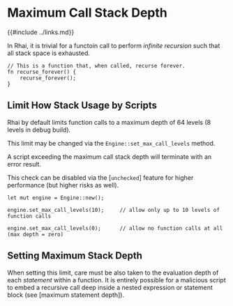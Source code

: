 Maximum Call Stack Depth
=======================

{{#include ../links.md}}


In Rhai, it is trivial for a functoin call to perform _infinite recursion_ such that all stack space
is exhausted.

```rust,no_run
// This is a function that, when called, recurse forever.
fn recurse_forever() {
    recurse_forever();
}
```


Limit How Stack Usage by Scripts
-------------------------------

Rhai by default limits function calls to a maximum depth of 64 levels (8 levels in debug build).

This limit may be changed via the `Engine::set_max_call_levels` method.

A script exceeding the maximum call stack depth will terminate with an error result.

This check can be disabled via the [`unchecked`] feature for higher performance (but higher risks as well).

```rust,no_run
let mut engine = Engine::new();

engine.set_max_call_levels(10);     // allow only up to 10 levels of function calls

engine.set_max_call_levels(0);      // allow no function calls at all (max depth = zero)
```


Setting Maximum Stack Depth
--------------------------

When setting this limit, care must be also taken to the evaluation depth of each _statement_
within a function. It is entirely possible for a malicious script to embed a recursive call deep
inside a nested expression or statement block (see [maximum statement depth]).
